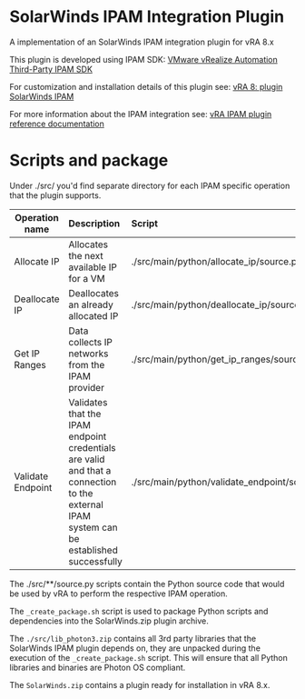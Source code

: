 SolarWinds IPAM Integration Plugin
===================

A implementation of an SolarWinds IPAM integration plugin for vRA 8.x

This plugin is developed using IPAM SDK: [VMware vRealize Automation Third-Party IPAM SDK]

[VMware vRealize Automation Third-Party IPAM SDK]: https://code.vmware.com/web/sdk/1.1.0/vmware-vrealize-automation-third-party-ipam-sdk

For customization and installation details of this plugin see: [vRA 8: plugin SolarWinds IPAM]

[vRA 8: plugin SolarWinds IPAM]: https://as.zabedu.ru/virtual/vmware/vrealize/vra-solarwinds-ipam

For more information about the IPAM integration see: [vRA IPAM plugin reference documentation]

[vRA IPAM plugin reference documentation]: https://docs.vmware.com/en/vRealize-Automation/8.2/ipam_integration_contract_reqs.pdf

Scripts and package
===================

Under ./src/ you'd find separate directory for each IPAM specific operation that the plugin supports.

| Operation name              | Description                                                                                                                               | Script                                          | Required |
| ----------------------------|:------------------------------------------------------------------------------------------------------------------------------------------|:------------------------------------------------|:---------|
| Allocate IP                 | Allocates the next available IP for a VM                                                                                                  | ./src/main/python/allocate_ip/source.py         | Yes      |
| Deallocate IP               | Deallocates an already allocated IP                                                                                                       | ./src/main/python/deallocate_ip/source.py       | Yes      |
| Get IP Ranges               | Data collects IP networks from the IPAM provider                                                                                          | ./src/main/python/get_ip_ranges/source.py       | Yes      |
| Validate Endpoint           | Validates that the IPAM endpoint credentials are valid and that a connection to the external IPAM system can be established successfully  | ./src/main/python/validate_endpoint/source.py   | Yes      |

The ./src/\*\*/source.py scripts contain the Python source code that would be used by vRA to perform the respective IPAM operation.

The `_create_package.sh` script is used to package Python scripts and dependencies into the SolarWinds.zip plugin archive.

The `./src/lib_photon3.zip` contains all 3rd party libraries that the SolarWinds IPAM plugin depends on, they are unpacked during the execution of the `_create_package.sh` script. This will ensure that all Python libraries and binaries are Photon OS compliant.

The `SolarWinds.zip` contains a plugin ready for installation in vRA 8.x.
